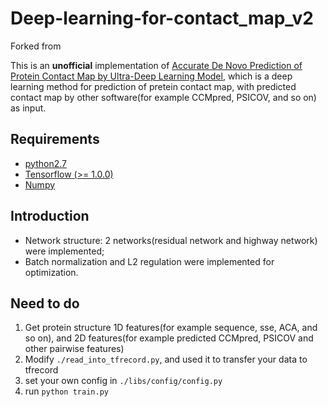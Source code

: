 # Deep-learning-for-contact\_map\_v2

Forked from 

[here]:https://github.com/doubleQ2018/Deep-learning-for-contact_map_v2



This is an **unofficial** implementation of [Accurate De Novo Prediction of Protein Contact Map by Ultra-Deep Learning Model](https://journals.plos.org/ploscompbiol/article?id=10.1371/journal.pcbi.1005324), which is a deep learning method for prediction of pretein contact map, with predicted contact map by other software(for example CCMpred, PSICOV, and so on) as input.

## Requirements

- [python2.7]()
- [Tensorflow (>= 1.0.0)](https://www.tensorflow.org/install/install_linux)
- [Numpy](https://github.com/numpy/numpy/blob/master/INSTALL.rst.txt)

## Introduction
- Network structure: 2 networks(residual network and highway network) were implemented;
- Batch normalization and L2 regulation were implemented for optimization. 

## Need to do
1. Get protein structure 1D features(for example sequence, sse, ACA, and so on), and 2D features(for example predicted CCMpred, PSICOV and other pairwise features)
2. Modify `./read_into_tfrecord.py`, and used it to transfer your data to tfrecord
3. set your own config in `./libs/config/config.py`
4. run `python train.py`
